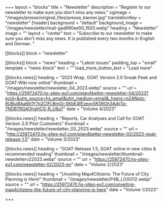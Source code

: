+++
layout = "blocks"
title = "Newsletter"
description = "Register to our newsletter to make sure you don't miss any news."
ogimage = "/images/presse/original_files/presse_banner.jpg"
translationKey = "newsletter"
[header]
background = "default"
background_image = "/images/newsletter/mail-gad990ee50_1920.webp"
heading = "Newsletter"
image = ""
layout = "center"
text = "Subscribe to our newsletter to make sure you don't miss any news. It is published every two months in English and German. "

[[blocks]]
block = "newsletter"

[[blocks]]
block = "news"
heading = "Latest issues"
padding_top = "small"
template = "news-block"
text = ""
load_more_button_text = "Load more"

[[blocks.news]]
heading = "2023 Wrap, GOAT Version 2.0 Sneak Peek and GOAT-Wiki now online"
thumbnail = "/images/newsletter/newsleter_04_2023.webp"
source = ""
url = "https://25972470.hs-sites-eu1.com/plan4better-newsletter-04/2023?ecid=&utm_source=hs_email&utm_medium=email&_hsenc=p2ANqtz-9UBul8AaNh1Y7p2CIFLBmOi-SKbE4fEzeoy5K5ROh3AdijTq-7NDB79Q4OhgHCG-R_U8a7"
date = "Volume 4/2023"

[[blocks.news]]
heading = "Reports, Car Analyses and Call for GOAT Version 2.0 Pilot Customers"
thumbnail = "/images/newsletter/newsletter_03_2023.webp"
source = ""
url = "http://25972470.hs-sites-eu1.com/plan4better-newsletter-02/2023-goat-release-1.5"
date = "Volume 3/2023"

[[blocks.news]]
heading = "GOAT-Release 1.5, GOAT online in new cities & recommended reading"
thumbnail = "/images/newsletter/thumbnail-newsletterv22023.webp"
source = ""
url = "https://25972470.hs-sites-eu1.com/newsletter-02/2023-en"
date = "Volume 2/2023"

[[blocks.news]]
heading = "Unveiling Map4Citizens: The Future of City Planning is Here!"
thumbnail = "/images/newsletter/P4B_LOGO12.webp"
source = ""
url = "https://25972470.hs-sites-eu1.com/unveiling-map4citizens-the-future-of-city-planning-is-here"
date = "Volume 1/2023"






+++




